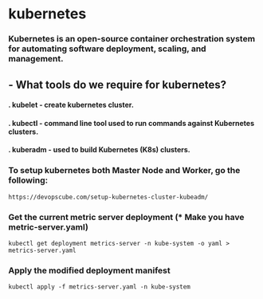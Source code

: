 # kubernetes
### Kubernetes is an open-source container orchestration system for automating software deployment, scaling, and management.

## - What tools do we require for kubernetes?
#### . kubelet - create kubernetes cluster.
#### . kubectl - command line tool used to run commands against Kubernetes clusters.
#### . kuberadm - used to build Kubernetes (K8s) clusters.

### To setup kubernetes both Master Node and Worker, go the following:
```
https://devopscube.com/setup-kubernetes-cluster-kubeadm/
```
### Get the current metric server deployment (* Make you have metric-server.yaml)
```
kubectl get deployment metrics-server -n kube-system -o yaml > metrics-server.yaml
```
### Apply the modified deployment manifest
```
kubectl apply -f metrics-server.yaml -n kube-system
```

